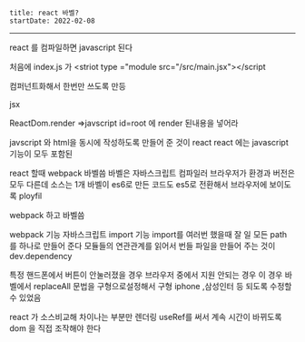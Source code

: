 ```
title: react 바벨?
startDate: 2022-02-08
```
--- 


react 를 컴파일하면 javascript 된다

처음에 index.js 가
<striot type ="module  src="/src/main.jsx"></script

컴퍼넌트화해서 한번만 쓰도록 만등

jsx

ReactDom.render =>javscript  id=root 에 render 된내용을 넣어라

javscript 와 html을 동시에 작성하도록 만들어 준 것이 react
react 에는 javascript 기능이 모두 포함된

react 할때  webpack 바벨씀
바벨은 자바스크립트 컴파일러
브라우저가 환경과 버전은 모두 다른데 소스는 1개
바벨이 es6로 만든 코드도 es5로 전환해서  브라우저에 보이도록
ployfil

webpack 하고 바벨씀

webpack 기능
자바스크립트 import 기능
import를 여러번 했을때 잘 일
모든 path 를 하나로 만들어 준다
모듈들의 연관관계를 읽어서 번들 파일을 만들어 주는 것이
dev.dependency

특정 핸드폰에서 버튼이 안눌러졌을 경우
브라우저 중에서 지원 안되는 경우
이 경우 바벨에서  replaceAll  문법을 구형으로설정해서 구형 iphone ,삼성인터 등 되도록 수정할 수 있었음

react 가 소스비교해 차이나는 부분만 렌더링
useRef를 써서 계속 시간이 바뀌도록 dom 을 직접 조작해야 한다